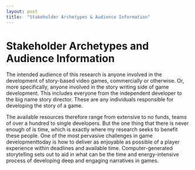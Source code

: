 ```yaml
---
layout: post
title:  "Stakeholder Archetypes & Audience Information"
---
```


<h1>Stakeholder Archetypes and Audience Information</h1>

<p>The intended audience of this research is anyone involved in the development of story-based video games, commercially or otherwise. Or, more specifically, anyone involved in the story writing side of game development. This includes everyone from the independent developer to the big name story director. These are any individuals responsible for developing the story of a game.</p>

<p>The available resources therefore range from extensive to no funds, teams of over a hundred to single developers. But the one thing that there is never enough of is time, which is exactly where my research seeks to benefit these people. One of the most pervasive challenges in game developmenttoday is how to deliver as enjoyable as possible of a player experience within deadlines and available time. Computer-generated storytelling sets out to aid in what can be the time and energy-intensive process of developing deep and engaging narratives in games. </p>

